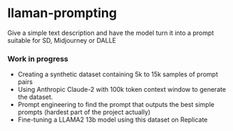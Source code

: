 # llaman-prompting
Give a simple text description and have the model turn it into a prompt suitable for SD, Midjourney or DALLE


### Work in progress
- Creating a synthetic dataset containing 5k to 15k samples of prompt pairs
- Using Anthropic Claude-2 with 100k token context window to generate the dataset.
- Prompt engineering to find the prompt that outputs the best simple prompts (hardest part of the project actually)
- Fine-tuning a LLAMA2 13b model using this dataset on Replicate
